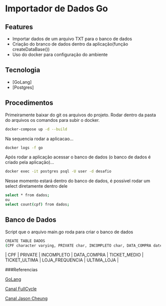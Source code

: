 # Importador de Dados Go

## Features

- Importar dados de um arquivo TXT para o banco de dados
- Criação do branco de dados dentro da aplicação(função createDataBase()) 
- Uso do docker para configuração do ambiente

## Tecnologia
- [GoLang] 
- [Postgres] 

## Procedimentos

Primeiramente baixar do git os arquivos do projeto.
Rodar dentro da pasta do arquivos os comandos para subir o docker.

```sh
docker-compose up -d --build
```

Na sequencia rodar a aplicacao...

```sh
docker logs -f go
```

Após rodar a aplicação acessar o banco de dados (o banco de dados é criado pela aplicação)...

```sh
docker exec -it postgres psql -U user -d desafio
```
Nesse momento estará dentro do banco de dados, é possivel rodar um select diretamente dentro dele
```sh
select * from dados;
ou
select count(cpf) from dados;

```
## Banco de Dados

Script que o arquivo main.go roda para criar o banco de dados 
```sh
CREATE TABLE DADOS 
(CPF character varying, PRIVATE char, INCOMPLETO char, DATA_COMPRA date, TICKET_MEDIO double precision, TICKET_ULTIMA double precision, LOJA_FREQUENCIA character varying, ULTIMA_LOJA  character varying);
```

| CPF | PRIVATE | INCOMPLETO | DATA_COMPRA | TICKET_MEDIO | TICKET_ULTIMA | LOJA_FREQUENCIA | ULTIMA_LOJA |

###Referencias

[GoLang](https://go.dev/)

[Canal FullCycle](https://www.youtube.com/c/FullCycle)

[Canal Jason Cheung](https://www.youtube.com/channel/UCD2Mv8gCmF2kX4yS1zG7UsQ/featured)

